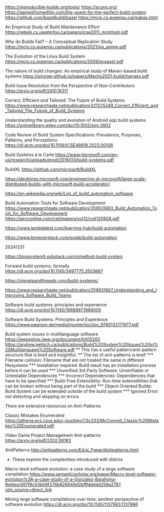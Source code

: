 https://reproducible-builds.org/tools/
https://scons.org/
https://gamesfromwithin.com/the-quest-for-the-perfect-build-system
https://github.com/bazelbuild/bazel
https://mcis.cs.queensu.ca/makao.html

An Empirical Study of Build Maintenance Effort
https://rebels.cs.uwaterloo.ca/papers/icse2011_mcintosh.pdf

Why do Builds Fail? – A Conceptual Replication Study
https://mcis.cs.queensu.ca/publications/2021/jss_amine.pdf

The Evolution of the Linux Build System
https://mcis.cs.queensu.ca/publications/2008/eceasst.pdf

The nature of build changes: An empirical study of Maven-based build systems
https://pinzger.github.io/papers/Macho2021-buildchanges.pdf

Build Issue Resolution from the Perspective of Non-Contributors
https://arxiv.org/pdf/2410.16311

Correct, Efficient and Tailored: The Future of Build Systems
https://www.researchgate.net/publication/321225249_Correct_Efficient_and_Tailored_The_Future_of_Build_Systems

Understanding the quality and evolution of Android app build systems
https://onlinelibrary.wiley.com/doi/10.1002/smr.2602

Code Review of Build System Specifications: Prevalence, Purposes, Patterns, and Perceptions
https://dl.acm.org/doi/10.1109/ICSE48619.2023.00108

Build Systems à la Carte
https://www.microsoft.com/en-us/research/uploads/prod/2018/03/build-systems.pdf

BuildXL
https://github.com/microsoft/BuildXL

https://devblogs.microsoft.com/engineering-at-microsoft/large-scale-distributed-builds-with-microsoft-build-accelerator/

https://en.wikipedia.org/wiki/List_of_build_automation_software

Build Automation Tools for Software Development
https://www.researchgate.net/publication/359531893_Build_Automation_Tools_for_Software_Development
https://aircconline.com/csit/papers/vol12/csit120608.pdf

https://www.lambdatest.com/learning-hub/build-automation

https://www.browserstack.com/guide/build-automation

20241231

https://blogsystem5.substack.com/p/netbsd-build-system

Forward build systems, formally
https://dl.acm.org/doi/10.1145/3497775.3503687

https://signalsandthreads.com/build-systems/

https://www.researchgate.net/publication/259931667_Understanding_and_Improving_Software_Build_Teams

Software build systems: principles and experience 
https://dl.acm.org/doi/10.1145/1988997.1989005

Software Build Systems: Principles and Experience
https://www.pearson.de/media/muster/toc/toc_9780132171977.pdf

Build system issues in multilanguage software
https://ieeexplore.ieee.org/document/6405265
https://andrew.neitsch.ca/publications/Build%20System%20Issues%20in%20Multilanguage%20Software.pdf
** This has a useful pattern/anti-pattern structure that is breif and insightful.
** The list of anti-patterns is breif
*** Filename collision: Filename that are not treated the same in different filesystems
*** Installation required: Build result has an installation process before it can be used
*** Unverified 3rd Party Software: Unverifiable or Untestable  Dependencies
*** Incorrect Dependencies: Dependencies that have to be specified
*** Build-Free Extensiblity: Run-time extensiblities that can be broken without being part of the build 
*** Object-Oriented Builds: Build System can be extended outside of the build system
*** Ignored Error: not detecting and stopping on errors

There are extensive resources on Anti-Patterns

Classic Mistakes Enumerated
https://athena.ecs.csus.edu/~buckley/CSc233/McConnell_Classic%20Mistakes%20Enumerated.pdf

Video Game Project Management Anti-patterns
https://arxiv.org/pdf/2202.06183

AntiPatterns
http://antipatterns.com/EdJs_Paper/Antipatterns.html

* These explore the complexities introduced with distros

Macro-level software evolution: a case study of a large software compilation
https://www.semanticscholar.org/paper/Macro-level-software-evolution%3A-a-case-study-of-a-Gonzalez-Barahona-Robles/497f6c53b09f276b826649d2bfffddddd259a278?utm_source=direct_link

Mining large software compilations over time: another perspective of software evolution
https://dl.acm.org/doi/10.1145/1137983.1137986
